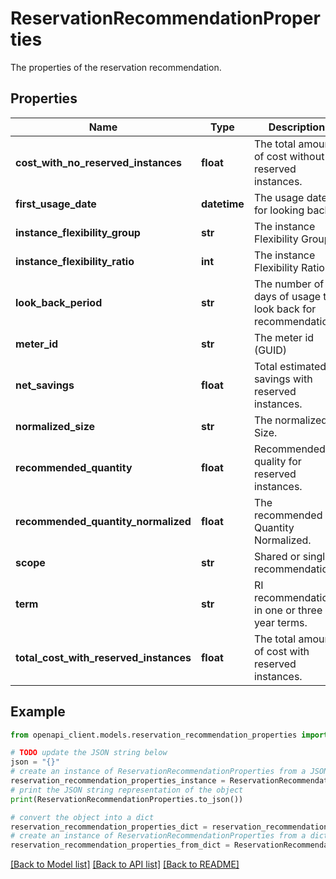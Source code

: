 # ReservationRecommendationProperties

The properties of the reservation recommendation.

## Properties

Name | Type | Description | Notes
------------ | ------------- | ------------- | -------------
**cost_with_no_reserved_instances** | **float** | The total amount of cost without reserved instances. | [optional] [readonly] 
**first_usage_date** | **datetime** | The usage date for looking back. | [optional] [readonly] 
**instance_flexibility_group** | **str** | The instance Flexibility Group. | [optional] [readonly] 
**instance_flexibility_ratio** | **int** | The instance Flexibility Ratio. | [optional] [readonly] 
**look_back_period** | **str** | The number of days of usage to look back for recommendation. | [optional] [readonly] 
**meter_id** | **str** | The meter id (GUID) | [optional] [readonly] 
**net_savings** | **float** | Total estimated savings with reserved instances. | [optional] [readonly] 
**normalized_size** | **str** | The normalized Size. | [optional] [readonly] 
**recommended_quantity** | **float** | Recommended quality for reserved instances. | [optional] [readonly] 
**recommended_quantity_normalized** | **float** | The recommended Quantity Normalized. | [optional] [readonly] 
**scope** | **str** | Shared or single recommendation. | [optional] [readonly] 
**term** | **str** | RI recommendations in one or three year terms. | [optional] [readonly] 
**total_cost_with_reserved_instances** | **float** | The total amount of cost with reserved instances. | [optional] [readonly] 

## Example

```python
from openapi_client.models.reservation_recommendation_properties import ReservationRecommendationProperties

# TODO update the JSON string below
json = "{}"
# create an instance of ReservationRecommendationProperties from a JSON string
reservation_recommendation_properties_instance = ReservationRecommendationProperties.from_json(json)
# print the JSON string representation of the object
print(ReservationRecommendationProperties.to_json())

# convert the object into a dict
reservation_recommendation_properties_dict = reservation_recommendation_properties_instance.to_dict()
# create an instance of ReservationRecommendationProperties from a dict
reservation_recommendation_properties_from_dict = ReservationRecommendationProperties.from_dict(reservation_recommendation_properties_dict)
```
[[Back to Model list]](../README.md#documentation-for-models) [[Back to API list]](../README.md#documentation-for-api-endpoints) [[Back to README]](../README.md)


